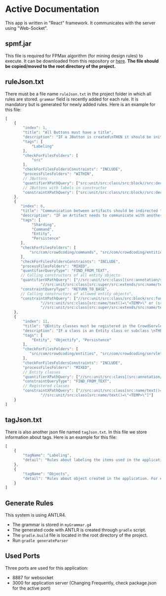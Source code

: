 # Active Documentation

This app is written in "React" framework.
It communicates with the server using "Web-Socket".

## spmf.jar

This file is required for FPMax algorithm (for mining design rules) to execute. It can be downloaded from this repository or [here](http://www.philippe-fournier-viger.com/spmf/index.php?link=download.php).
**The file should be copied/moved to the root directory of the project.**


## ruleJson.txt

There must be a file name `ruleJson.txt` in the project folder in which all rules are stored. `grammar` field is recently added for each rule. 
It is mandatory but is generated for newly added rules. Here is an example for this file:

```javascript
[
    {
        "index": 1,
        "title": "All Buttons must have a title",
        "description": "IF a JButton is created\nTHEN it should be initialized and have a title upon creating.",
        "tags": [
            "Labeling"
        ],
        "checkForFilesFolders": [
            "src"
        ],
        "checkForFilesFoldersConstraints": "INCLUDE",
        "processFilesFolders": "WITHIN",
        // JButtons
        "quantifierXPathQuery": ["src:unit/src:class/src:block//src:decl_stmt/src:decl[src:type/src:name/text()=\"JButton\"]"],
        // JButtons with labels in constructor
        "constraintXPathQuery": ["src:unit/src:class/src:block//src:decl_stmt/src:decl[src:type/src:name/text()=\"JButton\" and count(src:init/src:expr/src:call/src:argument_list/src:argument)>0]"]
    },
    {
       "index": 6,
       "title": "Communication between artifacts should be indirected through a Command",
       "description": "IF an Artifact needs to communicate with another artifact\nTHEN it should create a Command describing the desired action to be performed.\nEach Artifact exists in a separate shard, which may execute in parallel on a separate server. An artifact may communicate with another artifact by creating a Command which describes the action that it wishes the receiving Artifact to perform.",
       "tags": [
            "Sharding",
            "Command",
            "Entity",
            "Persistence"
       ],
       "checkForFilesFolders": [
           "src/com/crowdcoding/commands", "src/com/crowdcoding/entities"
       ],
       "checkForFilesFoldersConstraints": "INCLUDE",
       "processFilesFolders": "MIXED",       
       "quantifierQueryType": "FIND_FROM_TEXT",
       // Calling constructors of all entity objects
       "quantifierXPathQuery": ["//src:unit/src:class[(src:annotation/src:name[text()=\"Entity\"] or src:annotation/src:name[text()=\"Subclass\"])]/src:name/text()",
                "//src:unit/src:class[src:super/src:extends/src:name/text()=\"Command\"]/src:block/src:class/src:block/descendant-or-self::src:decl_stmt/src:decl[src:init/src:expr/src:call/src:name/text()=\"<TEMP>\"]"]
       "constraintQueryType": "RETURN_TO_BASE",
       // Calling constructors of allowed entity objects",
       "constraintXPathQuery": ["//src:unit/src:class/src:block/src:function_decl[src:name/text()=\"execute\"]/src:parameter_list/src:parameter/src:decl/src:type/src:name[not(text()=\"String\")]/text()",
                "//src:unit/src:class[src:name/text()=\"<TEMP>\" or (src:super/src:extends/src:name/text()=\"<TEMP>\")]/src:name/text()",
                "//src:unit/src:class[src:super/src:extends/src:name/text()=\"Command\"]/src:block/src:class/src:block/descendant-or-self::src:decl_stmt/src:decl[src:init/src:expr/src:call/src:name/text()=\"<TEMP>\"]"]
    },
    {
        "index": 11,
        "title": "@Entity classes must be registered in the CrowdServlet class",
        "description": "IF a class is an Entity class or subclass \nTHEN it must be registered in 'CrowdServlet' class by ObjectifyService.\nAll entities needs to be registered with Objectify, so that Objectify knows to persist them. The registration must be done in 'CrowdServlet.java'",
        "tags": [
            "Entity", "Objectify", "Persistence"
        ],
        "checkForFilesFolders": [
           "src/com/crowdcoding/entities", "src/com/crowdcoding/servlets"
        ],
        "checkForFilesFoldersConstraints": "INCLUDE",
        "processFilesFolders": "MIXED",              
        // Entity classes
        "quantifierXPathQuery": ["//src:unit/src:class[(src:annotation/src:name[text()=\"Entity\"] or src:annotation/src:name[text()=\"Subclass\"])]"]
        "constraintQueryType": "FIND_FROM_TEXT",
        // Registered classes
        "constraintXPathQuery": ["//src:unit/src:class[src:name/text()=\"CrowdServlet\"]//src:expr_stmt/src:expr/src:call[src:name/src:name/text()=\"ObjectifyService\" and src:name/src:name/text()=\"register\"]/src:argument_list/src:argument/src:expr/src:name/src:name[1]/text()",
                "//src:unit/src:class[src:name/text()=\"<TEMP>\"]"]
    }
]
```


## tagJson.txt

There is also another json file named `tagJson.txt`. In this file we store information about tags. Here is an example for this file:

```javascript
[
    {
        "tagName": "Labeling",
        "detail": "Rules about labeling the items used in the application. The labeling must follows special policies."
    },
    {
        "tagName": "Objects",
        "detail": "Rules about object created in the application. For each object there might be some constraints and considerations."
    }
]
```

## Generate Rules

This system is using ANTLR4.

* The grammar is stored in `myGrammar.g4`
* The generated code with ANTLR is created through `gradle` script.
* The `gradle.build` file is located in the root directory of the project.
* Run `gradle generateParser`


## Used Ports

Three ports are used for this application:
* 8887 for websocket
* 3000 for application server (Changing Frequently, check package.json for the active port)
